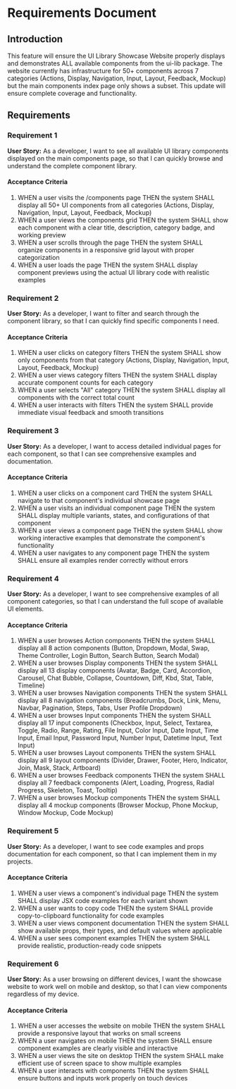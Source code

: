 # Requirements Document

## Introduction

This feature will ensure the UI Library Showcase Website properly displays and demonstrates ALL available components from the ui-lib package. The website currently has infrastructure for 50+ components across 7 categories (Actions, Display, Navigation, Input, Layout, Feedback, Mockup) but the main components index page only shows a subset. This update will ensure complete coverage and functionality.

## Requirements

### Requirement 1

**User Story:** As a developer, I want to see all available UI library components displayed on the main components page, so that I can quickly browse and understand the complete component library.

#### Acceptance Criteria

1. WHEN a user visits the /components page THEN the system SHALL display all 50+ UI components from all categories (Actions, Display, Navigation, Input, Layout, Feedback, Mockup)
2. WHEN a user views the components grid THEN the system SHALL show each component with a clear title, description, category badge, and working preview
3. WHEN a user scrolls through the page THEN the system SHALL organize components in a responsive grid layout with proper categorization
4. WHEN a user loads the page THEN the system SHALL display component previews using the actual UI library code with realistic examples

### Requirement 2

**User Story:** As a developer, I want to filter and search through the component library, so that I can quickly find specific components I need.

#### Acceptance Criteria

1. WHEN a user clicks on category filters THEN the system SHALL show only components from that category (Actions, Display, Navigation, Input, Layout, Feedback, Mockup)
2. WHEN a user views category filters THEN the system SHALL display accurate component counts for each category
3. WHEN a user selects "All" category THEN the system SHALL display all components with the correct total count
4. WHEN a user interacts with filters THEN the system SHALL provide immediate visual feedback and smooth transitions

### Requirement 3

**User Story:** As a developer, I want to access detailed individual pages for each component, so that I can see comprehensive examples and documentation.

#### Acceptance Criteria

1. WHEN a user clicks on a component card THEN the system SHALL navigate to that component's individual showcase page
2. WHEN a user visits an individual component page THEN the system SHALL display multiple variants, states, and configurations of that component
3. WHEN a user views a component page THEN the system SHALL show working interactive examples that demonstrate the component's functionality
4. WHEN a user navigates to any component page THEN the system SHALL ensure all examples render correctly without errors

### Requirement 4

**User Story:** As a developer, I want to see comprehensive examples of all component categories, so that I can understand the full scope of available UI elements.

#### Acceptance Criteria

1. WHEN a user browses Action components THEN the system SHALL display all 8 action components (Button, Dropdown, Modal, Swap, Theme Controller, Login Button, Search Button, Search Modal)
2. WHEN a user browses Display components THEN the system SHALL display all 13 display components (Avatar, Badge, Card, Accordion, Carousel, Chat Bubble, Collapse, Countdown, Diff, Kbd, Stat, Table, Timeline)
3. WHEN a user browses Navigation components THEN the system SHALL display all 8 navigation components (Breadcrumbs, Dock, Link, Menu, Navbar, Pagination, Steps, Tabs, User Profile Dropdown)
4. WHEN a user browses Input components THEN the system SHALL display all 17 input components (Checkbox, Input, Select, Textarea, Toggle, Radio, Range, Rating, File Input, Color Input, Date Input, Time Input, Email Input, Password Input, Number Input, Datetime Input, Text Input)
5. WHEN a user browses Layout components THEN the system SHALL display all 9 layout components (Divider, Drawer, Footer, Hero, Indicator, Join, Mask, Stack, Artboard)
6. WHEN a user browses Feedback components THEN the system SHALL display all 7 feedback components (Alert, Loading, Progress, Radial Progress, Skeleton, Toast, Tooltip)
7. WHEN a user browses Mockup components THEN the system SHALL display all 4 mockup components (Browser Mockup, Phone Mockup, Window Mockup, Code Mockup)

### Requirement 5

**User Story:** As a developer, I want to see code examples and props documentation for each component, so that I can implement them in my projects.

#### Acceptance Criteria

1. WHEN a user views a component's individual page THEN the system SHALL display JSX code examples for each variant shown
2. WHEN a user wants to copy code THEN the system SHALL provide copy-to-clipboard functionality for code examples
3. WHEN a user views component documentation THEN the system SHALL show available props, their types, and default values where applicable
4. WHEN a user sees component examples THEN the system SHALL provide realistic, production-ready code snippets

### Requirement 6

**User Story:** As a user browsing on different devices, I want the showcase website to work well on mobile and desktop, so that I can view components regardless of my device.

#### Acceptance Criteria

1. WHEN a user accesses the website on mobile THEN the system SHALL provide a responsive layout that works on small screens
2. WHEN a user navigates on mobile THEN the system SHALL ensure component examples are clearly visible and interactive
3. WHEN a user views the site on desktop THEN the system SHALL make efficient use of screen space to show multiple examples
4. WHEN a user interacts with components THEN the system SHALL ensure buttons and inputs work properly on touch devices